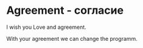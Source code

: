 # Agreement - согласие

I wish you Love and agreement.

With your agreement we can change the programm.
